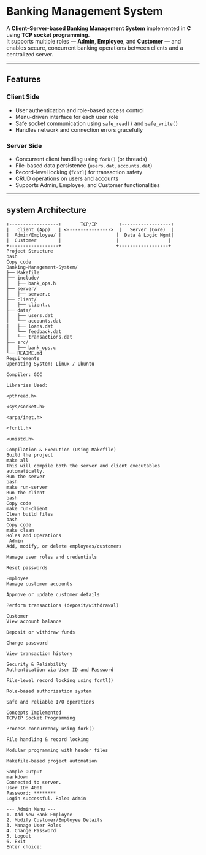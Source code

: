 # Banking Management System

A **Client–Server-based Banking Management System** implemented in **C** using **TCP socket programming**.  
It supports multiple roles — **Admin**, **Employee**, and **Customer** — and enables secure, concurrent banking operations between clients and a centralized server.

---

## Features

### Client Side
- User authentication and role-based access control
- Menu-driven interface for each user role
- Safe socket communication using `safe_read()` and `safe_write()`
- Handles network and connection errors gracefully

### Server Side
- Concurrent client handling using `fork()` (or threads)
- File-based data persistence (`users.dat`, `accounts.dat`)
- Record-level locking (`fcntl`) for transaction safety
- CRUD operations on users and accounts
- Supports Admin, Employee, and Customer functionalities

---

## system Architecture

```text
+------------------+       TCP/IP        +------------------+
|   Client (App)   | <---------------->  |   Server (Core)  |
|  Admin/Employee/ |                    |  Data & Logic Mgmt|
|  Customer        |                    |                  |
+------------------+                    +------------------+
Project Structure
bash
Copy code
Banking-Management-System/
├── Makefile
├── include/
│   ├── bank_ops.h
├── server/
│   ├── server.c
├── client/
│   ├── client.c
├── data/
│   ├── users.dat
│   └── accounts.dat
|   ├── loans.dat
│   └── feedback.dat
│   └── transactions.dat
├── src/
│   ├── bank_ops.c
└── README.md
Requirements
Operating System: Linux / Ubuntu

Compiler: GCC

Libraries Used:

<pthread.h>

<sys/socket.h>

<arpa/inet.h>

<fcntl.h>

<unistd.h>

Compilation & Execution (Using Makefile)
Build the project
make all
This will compile both the server and client executables automatically.
Run the server
bash
make run-server
Run the client
bash
Copy code
make run-client
Clean build files
bash
Copy code
make clean
Roles and Operations
 Admin
Add, modify, or delete employees/customers

Manage user roles and credentials

Reset passwords

Employee
Manage customer accounts

Approve or update customer details

Perform transactions (deposit/withdrawal)

Customer
View account balance

Deposit or withdraw funds

Change password

View transaction history

Security & Reliability
Authentication via User ID and Password

File-level record locking using fcntl()

Role-based authorization system

Safe and reliable I/O operations

Concepts Implemented
TCP/IP Socket Programming

Process concurrency using fork()

File handling & record locking

Modular programming with header files

Makefile-based project automation

Sample Output
markdown
Connected to server.
User ID: 4001
Password: ********
Login successful. Role: Admin

--- Admin Menu ---
1. Add New Bank Employee
2. Modify Customer/Employee Details
3. Manage User Roles
4. Change Password
5. Logout
6. Exit
Enter choice:
